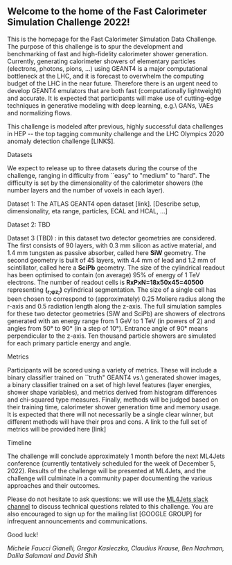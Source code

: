 ## Welcome to the home of the Fast Calorimeter Simulation Challenge 2022!

<!-- ![img](Banner_grey.jpg) -->

This is the homepage for the Fast Calorimeter Simulation Data Challenge. The purpose of this challenge is to spur the development and benchmarking of fast and high-fidelity calorimeter shower generation. Currently, generating calorimeter showers of elementary particles (electrons, photons, pions, ...) using GEANT4 is a major computational bottleneck at the LHC, and it is forecast to overwhelm the computing budget of the LHC in the near future. Therefore there is an urgent need to develop GEANT4 emulators that are both fast (computationally lightweight) and accurate. It is expected that participants will make use of cutting-edge techniques in generative modeling with deep learning, e.g.\ GANs, VAEs and normalizing flows. 


This challenge is modeled after previous, highly successful data challenges in HEP -- the top tagging community challenge and the LHC Olympics 2020 anomaly detection challenge [LINKS]. 

Datasets

We expect to release up to three datasets during the course of the challenge, ranging in difficulty from ``easy" to "medium" to "hard". The difficulty is set by the dimensionality of the calorimeter showers (the number layers and the number of voxels in each layer).

Dataset 1: The ATLAS GEANT4 open dataset [link]. [Describe setup, dimensionality, eta range, particles, ECAL and HCAL, ...]

Dataset 2: TBD

Dataset 3 (TBD) : in this dataset two detector geometries are considered. The first consists of 90 layers, with 0.3 mm silicon as active material, and 1.4 mm tungsten as passive absorber, called here **SiW** geometry. The second geometry is built of 45 layers, with 4.4 mm of lead and 1.2 mm of scintillator, called here a **SciPb** geometry. The size of the cylindrical readout has been optimised to contain (on average) 95% of energy of 1 TeV electrons. The number of readout cells is **RxPxN=18x50x45=40500** representing **(<sub>r;</sub><sub>&phi;</sub><sub>z;</sub>)** cylindrical segmentation. The size of a single cell has been chosen to correspond to (approximately) 0.25 Moliere radius along the r-axis and 0.5 radiation length along the  z-axis. The full simulation samples for these two detector geometries (SiW and SciPb) are showers of electrons generated with an energy range from 1 GeV to 1 TeV (in powers of 2) and angles from 50&deg; to 90&deg; (in a step of 10&deg;). Entrance angle of 90&deg; means perpendicular to the z-axis. Ten thousand particle showers are simulated for each primary particle energy and angle.

Metrics

Participants will be scored using a variety of metrics. These will include a binary classifier trained on ``truth" GEANT4 vs.\ generated shower images, a binary classifier trained on a set of high level features (layer energies, shower shape variables), and metrics derived from histogram differences and chi-squared type measures. Finally, methods will be judged based on their training time, calorimeter shower generation time and memory usage. It is expected that there will not necessarily be a single clear winner, but different methods will have their pros and cons. A link to the full set of metrics will be provided here [link] 

Timeline

The challenge will conclude approximately 1 month before the next ML4Jets conference (currently tentatively scheduled for the week of December 5, 2022). Results of the challenge will be presented at ML4Jets, and the challenge will culminate in a community paper documenting the various approaches and their outcomes. 

Please do not hesitate to ask questions: we will use the [ML4Jets slack channel](https://join.slack.com/t/ml4jets/shared_invite/enQtNDc4MjAzODE0NDIyLTU0MGIxNmZlY2E4MzY2YzEwNGI2MGI5MzJmMzEwODVjYWY4MDFhMzcyODYyMDViZTY4MTg2MWM2N2Y1YjBhOWM) to discuss technical questions related to this challenge. You are also encouraged to sign up for the mailing list [GOOGLE GROUP]
for infrequent announcements and communications.

Good luck!

_Michele Faucci Gianelli, Gregor Kasieczka, Claudius Krause, Ben Nachman, Dalila Salamani and David Shih_



<!---

You can use the [editor on GitHub](https://github.com/LHC-Olympics-2020/homepage/edit/master/README.md) to maintain and preview the content for your website in Markdown files.

Whenever you commit to this repository, GitHub Pages will run [Jekyll](https://jekyllrb.com/) to rebuild the pages in your site, from the content in your Markdown files.

### Markdown

Markdown is a lightweight and easy-to-use syntax for styling your writing. It includes conventions for

```markdown
Syntax highlighted code block

# Header 1
## Header 2
### Header 3

- Bulleted
- List

1. Numbered
2. List

**Bold** and _Italic_ and `Code` text

[Link](url) and ![Image](src)
```

For more details see [GitHub Flavored Markdown](https://guides.github.com/features/mastering-markdown/).

### Jekyll Themes

Your Pages site will use the layout and styles from the Jekyll theme you have selected in your [repository settings](https://github.com/LHC-Olympics-2020/homepage/settings). The name of this theme is saved in the Jekyll `_config.yml` configuration file.

--->
